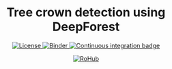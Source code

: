 <div align="center">
    <h1>Tree crown detection using DeepForest</h1>
</div>

<p align="center">
    <a href="https://github.com/Environmental-DS-Book/forest-modelling-treecrown_deepforest/blob/main/LICENSE">
        <img alt="License" src="https://img.shields.io/badge/License-MIT-yellow.svg">
    </a>
    <a href="https://notebooks.gesis.org/binder/v2/gh/Environmental-DS-Book/forest-modelling-treecrown_deepforest/main?labpath=forest-modelling-treecrown_deepforest.ipynb">
        <img alt="Binder" src="https://mybinder.org/badge_logo.svg">
    </a>
    <a href="https://github.com/Environmental-DS-Book/forest-modelling-treecrown_deepforest/actions/workflows/publish.yml/badge.svg">
        <img alt="Continuous integration badge" src="https://github.com/Environmental-DS-Book/forest-modelling-treecrown_deepforest/actions/workflows/publish.yml/badge.svg">
    </a>
    <br/>
</p>

<p align="center">
    <a href="https://w3id.org/ro-id/15d986da-2d7c-44fb-af71-700494485def">
        <img alt="RoHub" src="https://img.shields.io/badge/RoHub-FAIR_Executable_Research_Object-2ea44f?logo=Open+Access&logoColor=blue">
    </a>
</p>
